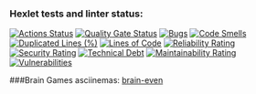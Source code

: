 ### Hexlet tests and linter status:
[![Actions Status](https://github.com/gigafungus/python-project-49/actions/workflows/hexlet-check.yml/badge.svg)](https://github.com/gigafungus/python-project-49/actions)   [![Quality Gate Status](https://sonarcloud.io/api/project_badges/measure?project=gigafungus_first_project&metric=alert_status)](https://sonarcloud.io/summary/new_code?id=gigafungus_first_project)   [![Bugs](https://sonarcloud.io/api/project_badges/measure?project=gigafungus_first_project&metric=bugs)](https://sonarcloud.io/summary/new_code?id=gigafungus_first_project)  [![Code Smells](https://sonarcloud.io/api/project_badges/measure?project=gigafungus_first_project&metric=code_smells)](https://sonarcloud.io/summary/new_code?id=gigafungus_first_project)  [![Duplicated Lines (%)](https://sonarcloud.io/api/project_badges/measure?project=gigafungus_first_project&metric=duplicated_lines_density)](https://sonarcloud.io/summary/new_code?id=gigafungus_first_project)  [![Lines of Code](https://sonarcloud.io/api/project_badges/measure?project=gigafungus_first_project&metric=ncloc)](https://sonarcloud.io/summary/new_code?id=gigafungus_first_project)  [![Reliability Rating](https://sonarcloud.io/api/project_badges/measure?project=gigafungus_first_project&metric=reliability_rating)](https://sonarcloud.io/summary/new_code?id=gigafungus_first_project)  [![Security Rating](https://sonarcloud.io/api/project_badges/measure?project=gigafungus_first_project&metric=security_rating)](https://sonarcloud.io/summary/new_code?id=gigafungus_first_project)  [![Technical Debt](https://sonarcloud.io/api/project_badges/measure?project=gigafungus_first_project&metric=sqale_index)](https://sonarcloud.io/summary/new_code?id=gigafungus_first_project)  [![Maintainability Rating](https://sonarcloud.io/api/project_badges/measure?project=gigafungus_first_project&metric=sqale_rating)](https://sonarcloud.io/summary/new_code?id=gigafungus_first_project)  [![Vulnerabilities](https://sonarcloud.io/api/project_badges/measure?project=gigafungus_first_project&metric=vulnerabilities)](https://sonarcloud.io/summary/new_code?id=gigafungus_first_project)



###Brain Games asciinemas:
[brain-even](https://asciinema.org/a/fgKmQw27vVt5pyRUK2DfxkNSJ)

